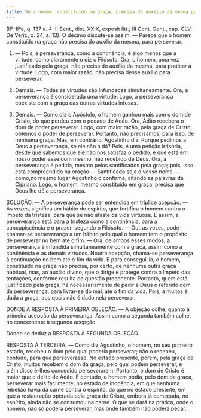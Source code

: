 ```yaml
---
title: Se o homem, constituído na graça, precisa do auxílio da mesma para perseverar
---
```


(IIª-IIªe, q. 137 a. 4: II Sent., dist. XXIX, exposit litt.; III Cont. Gent., cap. CLV; De Verit., q. 24, a. 13).
  O décimo discute-se assim. — Parece que o homem constituído na graça não precisa do auxílio da mesma, para perseverar.  

1. — Pois, a perseverança, como a continência, é algo menos que a virtude, como claramente o diz o Filósofo. Ora, o homem, uma vez justificado pela graça, não precisa do auxílio da mesma, para praticar a virtude. Logo, com maior razão, não precisa desse auxílio para perseverar.  

2. Demais. — Todas as virtudes são infundadas simultaneamente. Ora, a perseverança é considerada uma virtude. Logo, a perseverança coexiste com a graça das outras virtudes infusas.  

3. Demais. — Como diz o Apóstolo, o homem ganhou mais com o dom de Cristo, do que perdeu com o pecado de Adão. Ora, Adão recebera o dom de poder perseverar. Logo, com maior razão, pela graça de Cristo, obtemos o poder de perseverar. Portanto, não precisamos, para isso, de nenhuma graça.  Mas, em contrário, Agostinho diz: Porque pedimos a Deus a perseverança, se ele não a dá? Pois, é uma petição irrisória, desde que sabemos que ele não nos satisfaz o pedido, e que está em nosso poder esse dom mesmo, não recebido de Deus. Ora, a perseverança é pedida, mesmo pelos santificados pela graça; pois, isso está compreendido na oração — Santificado seja o vosso nome — como,no mesmo lugar Agostinho o confirma, citando as palavras de Cipriano. Logo, o homem, mesmo constituído em graça, precisa que Deus lhe dê a perseverança.  

SOLUÇÃO. — A perseverança pode ser entendida em tríplice acepção. — Às vezes, significa um hábito do espírito, que fortifica o homem contra o ímpeto da tristeza, para que se não afaste da vida virtuosa. E assim, a perseverança está para a tristeza como a continência, para a concupiscência e o prazer, segundo o Filósofo. — Outras vezes, pode chamar-se perseverança a um hábito pelo qual o homem tem o propósito de perseverar no bem até o fim. — Ora, de ambos esses modos, a perseverança é infundida simultaneamente com a graça, assim como a continência e as demais virtudes.  Noutra acepção, chama-se perseverança à continuação no bem até o fim da vida. E para consegui-la, o homem, constituído na graça não precisa, por certo, de nenhuma outra graça habitual, mas, ao auxílio divino, que o dirige e protege contra o ímpeto das tentações, conforme resulta da questão precedente. Portanto, quem está justificado pela graça, há necessariamente de pedir a Deus o referido dom da perseverança, para livrar-se do mal, até o fim da vida. Pois, a muitos é dada a graça, aos quais não é dado nela perseverar.  

DONDE A RESPOSTA À PRIMEIRA OBJEÇÃO. — A objeção colhe, quanto à primeira acepção da perseverança. Assim como a segunda também colhe, no concernente à segunda acepção.  

Donde se deduz a RESPOSTA À SEGUNDA OBJEÇÃO.  

RESPOSTA À TERCEIRA. — Como diz Agostinho, o homem, no seu primeiro estado, recebeu o dom pelo qual poderia perseverar; não o recebeu, contudo, para que perseverasse. No estado presente, porém, pela graça de Cristo, muitos recebem o dom da graça, pelo qual podem perseverar, e além disso é-lhes concedido perseverarem. Portanto, o dom de Cristo é maior que o delito de Adão. E contudo, o homem podia, pelo dom da graça, perseverar mais facilmente, no estado de inocência, em que nenhuma rebelião havia da carne contra o espírito, do que no estado presente, em que a restauração operada pela graça de Cristo, embora já começada, no espírito, ainda não se consumou na carne. O que se dará na prática, onde o homem, não só poderá perseverar, mas onde também não poderá pecar.